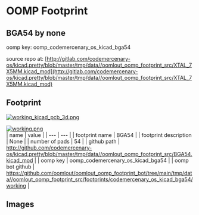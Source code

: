 # OOMP Footprint  
## BGA54  by none  
  
oomp key: oomp_codemercenary_os_kicad_bga54  
  
source repo at: [http://gitlab.com/codemercenary-os/kicad.pretty/blob/master/tmp/data//oomlout_oomp_footprint_src/XTAL_7X5MM.kicad_mod](http://gitlab.com/codemercenary-os/kicad.pretty/blob/master/tmp/data//oomlout_oomp_footprint_src/XTAL_7X5MM.kicad_mod)  
## Footprint  
  
[![working_kicad_pcb_3d.png](working_kicad_pcb_3d_600.png)](working_kicad_pcb_3d.png)  
  
[![working.png](working_600.png)](working.png)  
| name | value | 
| --- | --- | 
| footprint name | BGA54 | 
| footprint description | None | 
| number of pads | 54 | 
| github path | http://github.com/codemercenary-os/kicad.pretty/blob/master/tmp/data//oomlout_oomp_footprint_src/BGA54.kicad_mod | 
| oomp key | oomp_codemercenary_os_kicad_bga54 | 
| oomp bot github | https://github.com/oomlout/oomlout_oomp_footprint_bot/tree/main/tmp/data//oomlout_oomp_footprint_src/footprints/codemercenary_os_kicad_bga54/working | 
## Images  
